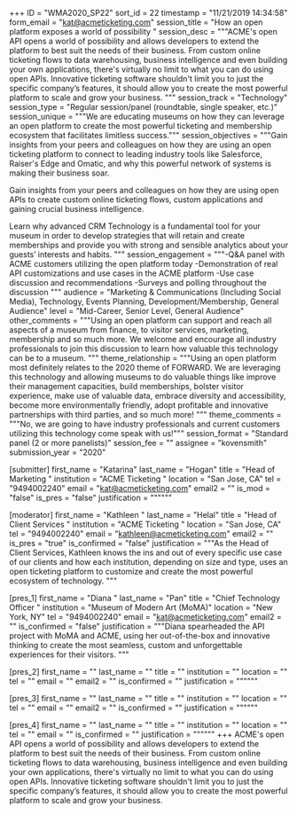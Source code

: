 +++
ID = "WMA2020_SP22"
sort_id = 22
timestamp = "11/21/2019 14:34:58"
form_email = "kat@acmeticketing.com"
session_title = "How an open platform exposes a world of possibility "
session_desc = """ACME's open API opens a world of possibility and allows developers to extend the platform to best suit the needs of their business.  From custom online ticketing flows to data warehousing, business intelligence and even building your own applications, there's virtually no limit to what you can do using open APIs. Innovative ticketing software shouldn't limit you to just the specific company’s features, it should allow you to create the most powerful platform to scale and grow your business.
"""
session_track = "Technology"
session_type = "Regular session/panel (roundtable, single speaker, etc.)"
session_unique = """We are educating museums on how they can leverage an open platform to create the most powerful ticketing and membership ecosystem that facilitates limitless success."""
session_objectives = """Gain insights from your peers and colleagues on how they are using an open ticketing platform to connect to leading industry tools like Salesforce, Raiser's Edge and Omatic, and why this powerful network of systems is making their business soar.

Gain insights from your peers and colleagues on how they are using open APIs to create custom online ticketing flows, custom applications and gaining crucial business intelligence.

Learn why advanced CRM Technology is a fundamental tool for your museum in order to develop strategies that will retain and create memberships and provide you with strong and sensible analytics about your guests’ interests and habits.
"""
session_engagement = """-Q&A panel with ACME customers utilizing the open platform today
-Demonstration of real API customizations and use cases in the ACME platform
-Use case discussion and recommendations
-Surveys and polling throughout the discussion
"""
audience = "Marketing & Communications (Including Social Media), Technology, Events Planning, Development/Membership, General Audience"
level = "Mid-Career, Senior Level, General Audience"
other_comments = """Using an open platform can support and reach all aspects of a museum from finance, to visitor services, marketing, membership and so much more. We welcome and encourage all industry professionals to join this discussion to learn how valuable this technology can be to a museum.
"""
theme_relationship = """Using an open platform most definitely relates to the 2020 theme of FORWARD. We are leveraging this technology and allowing museums to do valuable things like improve their management capacities, build memberships, bolster visitor experience, make use of valuable data, embrace diversity and accessibility, become more environmentally friendly, adopt profitable and innovative partnerships with third parties, and so much more!
"""
theme_comments = """No, we are going to have industry professionals and current customers utilizing this technology come speak with us!"""
session_format = "Standard panel (2 or more panelists)"
session_fee = ""
assignee = "kovensmith"
submission_year = "2020"

[submitter]
first_name = "Katarina"
last_name = "Hogan"
title = "Head of Marketing "
institution = "ACME Ticketing "
location = "San Jose, CA"
tel = "9494002240"
email = "kat@acmeticketing.com"
email2 = ""
is_mod = "false"
is_pres = "false"
justification = """"""

[moderator]
first_name = "Kathleen "
last_name = "Helal"
title = "Head of Client Services "
institution = "ACME Ticketing "
location = "San Jose, CA"
tel = "9494002240"
email = "kathleen@acmeticketing.com"
email2 = ""
is_pres = "true"
is_confirmed = "false"
justification = """As the Head of Client Services, Kathleen knows the ins and out of every specific use case of our clients and how each institution, depending on size and type, uses an open ticketing platform to customize and create the most powerful ecosystem of technology. """

[pres_1]
first_name = "Diana "
last_name = "Pan"
title = "Chief Technology Officer "
institution = "Museum of Modern Art (MoMA)"
location = "New York, NY"
tel = "9494002240"
email = "kat@acmeticketing.com"
email2 = ""
is_confirmed = "false"
justification = """Diana spearheaded the API project with MoMA and ACME, using her out-of-the-box and innovative thinking to create the most seamless, custom and unforgettable experiences for their visitors. """

[pres_2]
first_name = ""
last_name = ""
title = ""
institution = ""
location = ""
tel = ""
email = ""
email2 = ""
is_confirmed = ""
justification = """"""

[pres_3]
first_name = ""
last_name = ""
title = ""
institution = ""
location = ""
tel = ""
email = ""
email2 = ""
is_confirmed = ""
justification = """"""

[pres_4]
first_name = ""
last_name = ""
title = ""
institution = ""
location = ""
tel = ""
email = ""
is_confirmed = ""
justification = """"""
+++
ACME's open API opens a world of possibility and allows developers to extend the platform to best suit the needs of their business.  From custom online ticketing flows to data warehousing, business intelligence and even building your own applications, there's virtually no limit to what you can do using open APIs. Innovative ticketing software shouldn't limit you to just the specific company’s features, it should allow you to create the most powerful platform to scale and grow your business.
